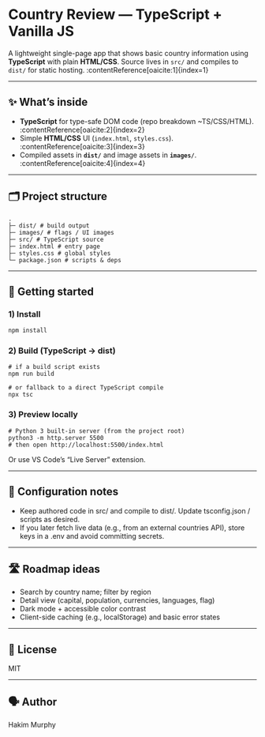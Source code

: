 # Country Review — TypeScript + Vanilla JS

A lightweight single-page app that shows basic country information using **TypeScript** with plain **HTML/CSS**. Source lives in `src/` and compiles to `dist/` for static hosting. :contentReference[oaicite:1]{index=1}

---

## ✨ What’s inside
- **TypeScript** for type-safe DOM code (repo breakdown ~TS/CSS/HTML). :contentReference[oaicite:2]{index=2}
- Simple **HTML/CSS** UI (`index.html`, `styles.css`). :contentReference[oaicite:3]{index=3}
- Compiled assets in **`dist/`** and image assets in **`images/`**. :contentReference[oaicite:4]{index=4}

---

## 🗂️ Project structure
```
.
├─ dist/ # build output
├─ images/ # flags / UI images
├─ src/ # TypeScript source
├─ index.html # entry page
├─ styles.css # global styles
└─ package.json # scripts & deps
```

---

## 🚀 Getting started

### 1) Install
```bash
npm install
```

### 2) Build (TypeScript → dist)
```
# if a build script exists
npm run build

# or fallback to a direct TypeScript compile
npx tsc
```

### 3) Preview locally
```
# Python 3 built-in server (from the project root)
python3 -m http.server 5500
# then open http://localhost:5500/index.html
```
Or use VS Code’s “Live Server” extension.

---

## 🔧 Configuration notes
- Keep authored code in src/ and compile to dist/. Update tsconfig.json / scripts as desired.
- If you later fetch live data (e.g., from an external countries API), store keys in a .env and avoid committing secrets.

---

## 🛣️ Roadmap ideas
- Search by country name; filter by region
- Detail view (capital, population, currencies, languages, flag)
- Dark mode + accessible color contrast
- Client-side caching (e.g., localStorage) and basic error states

---

## 📄 License
MIT 

---

## 🗣️ Author
Hakim Murphy
